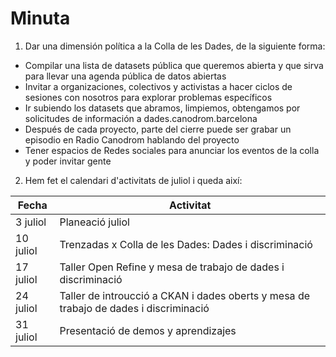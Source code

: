 # Minuta

1. Dar una dimensión política a la Colla de les Dades, de la siguiente forma:
  - Compilar una lista de datasets pública que queremos abierta y que sirva para llevar una agenda pública de datos abiertas
  - Invitar a organizaciones, colectivos y activistas a hacer ciclos de sesiones con nosotros para explorar problemas específicos
  - Ir subiendo los datasets que abramos, limpiemos, obtengamos por solicitudes de información a dades.canodrom.barcelona
  - Después de cada proyecto, parte del cierre puede ser grabar un episodio en Radio Canodrom hablando del proyecto
  - Tener espacios de Redes sociales para anunciar los eventos de la colla y poder invitar gente

2. Hem fet el calendari d'activitats de juliol i queda així:

| Fecha | Activitat |
| --- | --- |
| 3 juliol | Planeació juliol |
| 10 juliol | Trenzadas x Colla de les Dades: Dades i discriminació |
| 17 juliol | Taller Open Refine y mesa de trabajo de dades i discriminació | 
| 24 juliol | Taller de introucció a CKAN i dades oberts y mesa de trabajo de dades i discriminació |
| 31 juliol | Presentació de demos y aprendizajes |
